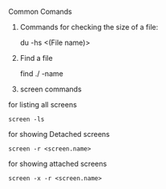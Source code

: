 Common Comands

1. Commands for checking the size of a file:

	du -hs  <(File name)>

2. Find a file

	find ./ -name <filename>

3. screen commands

for listing all screens

	screen -ls

for showing Detached screens

	screen -r <screen.name>

for showing attached screens

	screen -x -r <screen.name>
